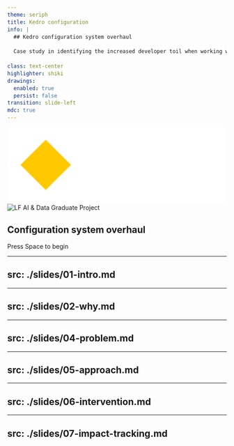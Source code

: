 ```yaml
---
theme: seriph
title: Kedro configuration
info: |
  ## Kedro configuration system overhaul

  Case study in identifying the increased developer toil when working with the configuration system and the process for remedying that

class: text-center
highlighter: shiki
drawings:
  enabled: true
  persist: false
transition: slide-left
mdc: true
---
```


<div class="flex justify-center items-center mt-8 mb-8 space-x-8">
  <img src="https://raw.githubusercontent.com/kedro-org/kedro-brand-identity/main/horizontal/color/kedro-horizontal-color-on-dark.png" alt="Kedro Logo" class="h-20">
  <img src="https://raw.githubusercontent.com/lfai/artwork/main/lfaidata-assets/lfaidata-project-badge/graduate/white/lfaidata-project-badge-graduate-white.svg" alt="LF AI & Data Graduate Project" class="h-16">
</div>

## Configuration system overhaul


<div class="pt-12">
  <span @click="$slidev.nav.next" class="px-2 py-1 rounded cursor-pointer" hover="bg-white bg-opacity-10">
    Press Space to begin <carbon:arrow-right class="inline"/>
  </span>
</div>

<!--
This presentation covers how we approached and solved configuration complexity in Kedro, demonstrating product management capabilities in the developer tools space.
-->

---
src: ./slides/01-intro.md
---

---
src: ./slides/02-why.md
---

---
src: ./slides/04-problem.md
---

---
src: ./slides/05-approach.md
---

---
src: ./slides/06-intervention.md
---

---
src: ./slides/07-impact-tracking.md
---

